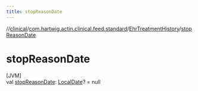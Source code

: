 ```yaml
---
title: stopReasonDate
---
```

//[clinical](../../../index.html)/[com.hartwig.actin.clinical.feed.standard](../index.html)/[EhrTreatmentHistory](index.html)/[stopReasonDate](stop-reason-date.html)



# stopReasonDate



[JVM]\
val [stopReasonDate](stop-reason-date.html): [LocalDate](https://docs.oracle.com/javase/8/docs/api/java/time/LocalDate.html)? = null





